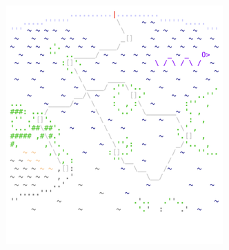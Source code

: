 <img align="left" style="float: left;" src="progress.png" width="530px">

<pre>
<a href='day/1'>Day 1: Report Repair</a>
<a href='day/2'>Day 2: Password Philosophy</a>
<a href='day/3'>Day 3: Toboggan Trajectory</a>
<a href='day/4'>Day 4: Passport Processing</a>
<a href='day/5'>Day 5: Binary Boarding</a>
<a href='day/6'>Day 6: Custom Customs</a>
<a href='day/7'>Day 7: Handy Haversacks</a>
<a href='day/8'>Day 8: Handheld Halting</a>
<a href='day/17'>Day 17: Conway Cubes</a>
<a href='day/9'>Day 9: Encoding Error</a>
<a href='day/16'>Day 16: Ticket Translation</a>
<a href='day/18'>Day 18: Operation Order</a>
<a href='day/15'>Day 15: Rambunctious Recitation</a>
<a href='day/19'>Day 19: Monster Messages</a>
<a href='day/10'>Day 10: Adapter Array</a>
<a href='day/14'>Day 14: Docking Data</a>
<a href='day/20'>Day 20: Jurassic Jigsaw</a>
<a href='day/11'>Day 11: Seating System</a>
<a href='day/13'>Day 13: Shuttle Search</a>
&nbsp;
<a href='day/12'>Day 12: Rain Risk</a>
&nbsp;
&nbsp;
&nbsp;
&nbsp;
</pre>
